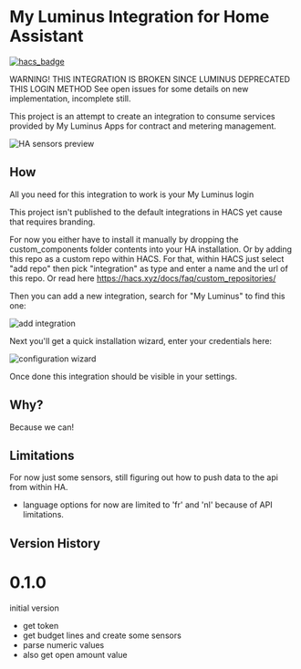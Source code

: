 # My Luminus Integration for Home Assistant

[![hacs_badge](https://img.shields.io/badge/HACS-Custom-41BDF5.svg?style=for-the-badge)](https://github.com/hacs/integration)

WARNING! THIS INTEGRATION IS BROKEN SINCE LUMINUS DEPRECATED THIS LOGIN METHOD
See open issues for some details on new implementation, incomplete still. 

This project is an attempt to create an integration to consume services provided by
My Luminus Apps for contract and metering management.

![HA sensors preview](https://github.com/hanscappelle/my-luminus-integration/blob/c0b8efacd2dd13ea6e1d9a7caf5285b3b96136f4/img/Screenshot%202023-09-23%20at%2010.34.21.png)

## How

All you need for this integration to work is your My Luminus login

This project isn't published to the default integrations in HACS yet cause that requires branding. 

For now you either have to install it manually by dropping the custom_components
folder contents into your HA installation. Or by adding this repo as a custom
repo within HACS. For that, within HACS just select "add repo" then pick "integration"
as type and enter a name and the url of this repo. Or read here https://hacs.xyz/docs/faq/custom_repositories/

Then you can add a new integration, search for "My Luminus" to find this one:

![add integration](screenshots/Screenshot%202023-07-30%20at%2013.22.26.png)

Next you'll get a quick installation wizard, enter your credentials here:

![configuration wizard](screenshots/Screenshot%202023-07-30%20at%2013.22.36.png)

Once done this integration should be visible in your settings.

## Why?

Because we can!

## Limitations

For now just some sensors, still figuring out how to push data to the api from within HA.

* language options for now are limited to 'fr' and 'nl' because of API limitations.

## Version History

# 0.1.0

initial version

* get token
* get budget lines and create some sensors
* parse numeric values
* also get open amount value
